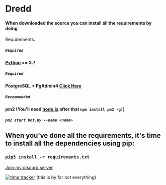 # Dredd
#### When downloaded the source you can install all the requirements by doing
Requirements:

##### `Required`
#### [Python](https://www.python.org/downloads/) >= 3.7

##### `Required`
#### PostgreSQL + PgAdmin4 [Click Here](https://www.enterprisedb.com/downloads/postgres-postgresql-downloads)

##### `Recommended`
#### pm2 (You'll need [node.js](https://nodejs.org/en/download/) after that `npm install pm2 -g)`)
##### `pm2 start bot.py --name <name>`

## When you've done all the requirements, it's time to install all the dependencies using pip:
### `pip3 install -r requirements.txt`

[Join my discord server](https://discord.gg/f3MaASW)

[![time tracker](https://wakatime.com/badge/github/TheMoksej/Dredd.svg)](https://wakatime.com/badge/github/TheMoksej/Dredd) (this is by far not everything)
